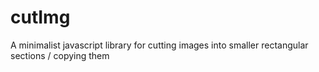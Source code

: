 # cutImg
A minimalist javascript library for cutting images into smaller rectangular sections / copying them
